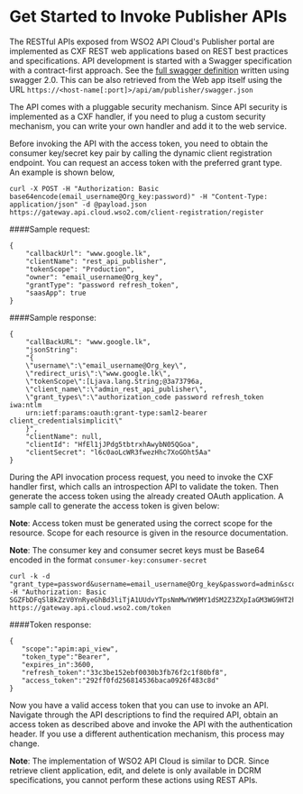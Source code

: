 # Get Started to Invoke Publisher APIs

The RESTful APIs exposed from WSO2 API Cloud's Publisher portal are implemented as CXF REST web applications based on REST best practices and specifications. API development is started with a Swagger specification with a contract-first approach. See the [full swagger definition](https://github.com/wso2/docs-cloud/blob/master/en/docs/management-apis/restapis/publisher-v1.yaml) written using swagger 2.0. This can be also retrieved from the Web app itself using the URL `https://<host-name[:port]>/api/am/publisher/swagger.json`


The API comes with a pluggable security mechanism. Since API security is implemented as a CXF handler, if you need to plug a custom security mechanism, you can write your own handler and add it to the web service.

Before invoking the API with the access token, you need to obtain the consumer key/secret key pair by calling the dynamic client registration endpoint. You can request an access token with the preferred grant type. An example is shown below,

```
curl -X POST -H "Authorization: Basic base64encode(email_username@Org_key:password)" -H "Content-Type: application/json" -d @payload.json https://gateway.api.cloud.wso2.com/client-registration/register
```

####Sample request:

```
{
    "callbackUrl": "www.google.lk",
    "clientName": "rest_api_publisher",
    "tokenScope": "Production",
    "owner": "email_username@Org_key",
    "grantType": "password refresh_token",
    "saasApp": true
}
```

####Sample response:

```
{
    "callBackURL": "www.google.lk",
    "jsonString":
    "{
    \"username\":\"email_username@Org_key\",
    \"redirect_uris\":\"www.google.lk\",
    \"tokenScope\":[Ljava.lang.String;@3a73796a,
    \"client_name\":\"admin_rest_api_publisher\",
    \"grant_types\":\"authorization_code password refresh_token iwa:ntlm
    urn:ietf:params:oauth:grant-type:saml2-bearer client_credentialsimplicit\"
    }",
    "clientName": null,
    "clientId": "HfEl1jJPdg5tbtrxhAwybN05QGoa",
    "clientSecret": "l6c0aoLcWR3fwezHhc7XoGOht5Aa"
}
```

During the API invocation process request, you need to invoke the CXF handler first, which calls an introspection API to validate the token. Then generate the access token using the already created OAuth application. A sample call to generate the access token is given below:

**Note**: Access token must be generated using the correct scope for the resource. Scope for each resource is given in the resource documentation.

**Note**: The consumer key and consumer secret keys must be Base64 encoded in the format `consumer-key:consumer-secret`

```
curl -k -d "grant_type=password&username=email_username@Org_key&password=admin&scope=apim:api_view" -H "Authorization: Basic SGZFbDFqSlBkZzV0YnRyeGhBd3liTjA1UUdvYTpsNmMwYW9MY1dSM2Z3ZXpIaGM3WG9HT2h0NUFh" https://gateway.api.cloud.wso2.com/token
```

####Token response:

```
{
   "scope":"apim:api_view",
   "token_type":"Bearer",
   "expires_in":3600,
   "refresh_token":"33c3be152ebf0030b3fb76f2c1f80bf8",
   "access_token":"292ff0fd256814536baca0926f483c8d"
}
```

Now you have a valid access token that you can use to invoke an API. Navigate through the API descriptions to find the required API, obtain an access token as described above and invoke the API with the authentication header. If you use a different authentication mechanism, this process may change.

**Note**: The implementation of WSO2 API Cloud is similar to DCR. Since retrieve client application, edit, and delete is only available in DCRM specifications, you cannot perform these actions using REST APIs. 
